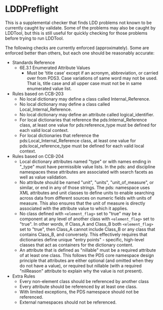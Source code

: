 # LDDPreflight

This is a supplemental checker that finds LDD problems not known to be currently caught by validate. Some of the problems may also be caught by LDDTool, but this is still useful for quickly checking for those problems before trying to run LDDTool.

The following checks are currently enforced (approximately). Some are enforced better than others, but each one should be reasonably accurate:

* Standards Reference
  * 6E.3.1 Enumerated Attribute Values 
    * Must be ‘title case’ except if an acronym, abbreviation, or carried over from PDS3. Case variations of same word may not be used. That is, title case and all upper case must not be in same enumerated value list.
* Rules based on CCB-203
  * No local dictionary may define a class called Internal_Reference.
  * No local dictionary may define a class called Local_Internal_Reference.
  * No local dictionary may define an attribute called logical_identifier.
  * For local dictionaries that reference the pds:Internal_Reference class, at least one value for pds:reference_type must be defined for each valid local context.
  * For local dictionaries that reference the pds:Local_Internal_Reference class, at least one value for pds:local_reference_type must be defined for each valid local context.
* Rules based on CCB-204
  * Local dictionary attributes named "type" or with names ending in "_type" must have permissible value lists.  In the pds: and discipline namespaces these attributes are associated with search facets as well as value validation.
  * No attribute should be named "unit", "units", "unit_of_measure", or similar, or end in any of those strings. The pds: namespace uses XML attributes and unit classes to define units to enable searching across data from different sources on numeric fields with units of measure.  This also ensures that the unit of measure is directly associated with the attribute value to which it applies.
  * No class defined with `<element_flag>` set to "true" may be a component at any level of another class with `<element_flag>` set to "true".  In other words, if Class_A and Class_B both `<element_flag>` set to "true", then Class_A cannot include Class_B or any class that contains Class_B, and conversely.  This effectively requires that dictionaries define unique "entry points" - specific, high-level classes that act as containers for the dictionary content.
  * An attribute that is defined as "nillable" must be a required attribute of at least one class.  This follows the PDS core namespace design principle that attributes are either optional (and omitted when they do not have a value), or required but nillable (with a required "nilReason" attribute to explain why the value is not present).
* Extra Rules
  * Every non-element class should be referenced by another class
  * Every attribute should be referenced by at least one class.
  * With limited exceptions, the PDS namespace should not be referenced.
  * External namespaces should not be referenced.